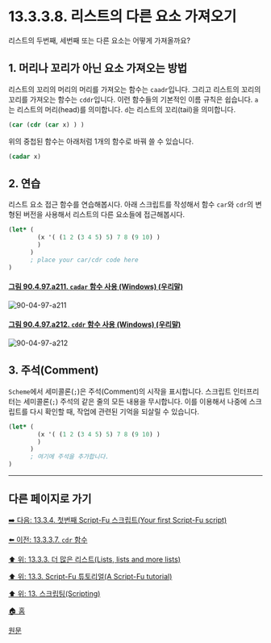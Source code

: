 # 13.3.3.8. 리스트의 다른 요소 가져오기
리스트의 두번째, 세번째 또는 다른 요소는 어떻게 가져올까요?

## 1. 머리나 꼬리가 아닌 요소 가져오는 방법
리스트의 꼬리의 머리의 머리를 가져오는 함수는 `caadr`입니다. 그리고 리스트의 꼬리의 꼬리를 가져오는 함수는 `cddr`입니다. 이런 함수들의 기본적인 이름 규칙은 쉽습니다. `a`는 리스트의 머리(head)를 의미합니다. `d`는 리스트의 꼬리(tail)을 의미합니다.

```scheme
(car (cdr (car x) ) )
```

위의 중첩된 함수는 아래처럼 1개의 함수로 바꿔 쓸 수 있습니다. 

```scheme
(cadar x)
```

## 2. 연습
리스트 요소 접근 함수를 연습해봅시다. 아래 스크립트를 작성해서 함수 `car`와 `cdr`의 변형된 버전을 사용해서 리스트의 다른 요소들에 접근해봅시다.

```scheme
(let* (
        (x '( (1 2 (3 4 5) 5) 7 8 (9 10) )
        )
      )
      ; place your car/cdr code here
)
```

<a id="90-04-97-a211"></a>

#### [그림 90.4.97.a211. `cadar` 함수 사용 (Windows) (우리말)](./90-04-97-script_fu_console.md#90-04-97-a211)
![90-04-97-a211](https://github.com/wonder13662/gimp/assets/15767104/7e67d382-1996-4bfd-aa3f-2a3283e0d839)

<a id="90-04-97-a212"></a>

#### [그림 90.4.97.a212. `cddr` 함수 사용 (Windows) (우리말)](./90-04-97-script_fu_console.md#90-04-97-a212)
![90-04-97-a212](https://github.com/wonder13662/gimp/assets/15767104/3b2b61a0-0251-459c-9d74-9e467c620566)

## 3. 주석(Comment)
`Scheme`에서 세미콜론(`;`)은 주석(Comment)의 시작을 표시합니다. 스크립트 인터프리터는 세미콜론(`;`) 주석의 같은 줄의 모든 내용을 무시합니다. 이를 이용해서 나중에 스크립트를 다시 확인할 때, 작업에 관련된 기억을 되살릴 수 있습니다.

```scheme
(let* (
        (x '( (1 2 (3 4 5) 5) 7 8 (9 10) )
        )
      )
      ; 여기에 주석을 추가합니다.
)
```

***

## 다른 페이지로 가기

[➡️ 다음: 13.3.4. 첫번째 Script-Fu 스크립트(Your first Script-Fu script)](./13-03-04-00-your-first-script-fu-script.md)

[⬅️ 이전: 13.3.3.7. `cdr` 함수](./13-03-03-07-the_cdr_function.md)

[⬆️ 위: 13.3.3. 더 많은 리스트(Lists, lists and more lists)](./13-03-03-00-lists-lists-and-more-lists.md)

[⬆️ 위: 13.3. Script-Fu 튜토리얼(A Script-Fu tutorial)](./13-03-00-a-script-fu-tutorial.md)

[⬆️ 위: 13. 스크립팅(Scripting)](./13-00-scripting.md)

[🏠 홈](./00-home.md)

[원문](https://docs.gimp.org/2.10/ko/gimp-using-script-fu-tutorial-lists.html#idm9812)